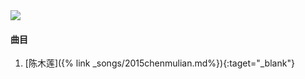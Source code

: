 <img src="{{site.cdn}}/assets/imgs/chenmulian2015.jpg">

#### 曲目

1. [陈木莲]({% link _songs/2015chenmulian.md%}){:taget="_blank"}